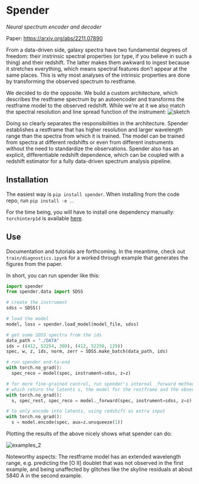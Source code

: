 # Spender

_Neural spectrum encoder and decoder_

Paper: https://arxiv.org/abs/2211.07890

From a data-driven side, galaxy spectra have two fundamental degrees of freedom: their instrinsic spectral properties (or type, if you believe in such a thing) and their redshift. The latter makes them awkward to ingest because it stretches everything, which means spectral features don't appear at the same places. This is why most analyses of the intrinsic properties are done by transforming the observed spectrum to restframe.

We decided to do the opposite. We build a custom architecture, which describes the restframe spectrum by an autoencoder and transforms the restframe model to the observed redshift. While we're at it we also match the spectral resolution and line spread function of the instrument:
![sketch](https://user-images.githubusercontent.com/1463403/202013968-9ede3da2-2469-4e0b-90bb-c717e290474a.png)

Doing so clearly separates the responsibilities in the architecture. Spender establishes a restframe that has higher resolution and larger wavelength range than the spectra from which it is trained. The model can be trained from spectra at different redshifts or even from different instruments without the need to standardize the observations. Spender also has an explicit, differentiable redshift dependence, which can be coupled with a redshift estimator for a fully data-driven spectrum analysis pipeline.

## Installation

The easiest way is `pip install spender`. When installing from the code repo, run `pip install -e .`.

For the time being, you will have to install one dependency manually: `torchinterp1d` is available [here](https://github.com/aliutkus/torchinterp1d).

## Use

Documentation and tutorials are forthcoming. In the meantime, check out `train/diagnostics.ipynb` for a worked through example that generates the figures from the paper.

In short, you can run spender like this:
```python
import spender
from spender.data import SDSS

# create the instrument
sdss = SDSS()

# load the model
model, loss = spender.load_model(model_file, sdss)

# get some SDSS spectra from the ids
data_path = "./DATA"
ids = ((412, 52254, 308), (412, 52250, 129))
spec, w, z, ids, norm, zerr = SDSS.make_batch(data_path, ids)

# run spender end-to-end
with torch.no_grad():
  spec_reco = model(spec, instrument=sdss, z=z)

# for more fine-grained control, run spender's internal _forward method
# which return the latents s, the model for the restframe and the observed spectrum
with torch.no_grad():
  s, spec_rest, spec_reco = model._forward(spec, instrument=sdss, z=z)

# to only encode into latents, using redshift as extra input
with torch.no_grad():
  s = model.encode(spec, aux=z.unsqueeze(1))
```

Plotting the results of the above nicely shows what spender can do:

![examples_2](https://user-images.githubusercontent.com/1463403/202062952-4a27dacf-2733-47d9-a9ca-e5b3387961e2.png)

Noteworthy aspects: The restframe model has an extended wavelength range, e.g. predicting the [O II] doublet that was not observed in the first example, and being unaffected by glitches like the skyline residuals at about 5840 A in the second example.
